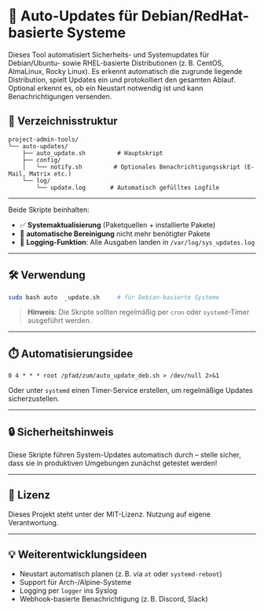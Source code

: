 # 🔄 Auto-Updates für Debian/RedHat-basierte Systeme

Dieses Tool automatisiert Sicherheits- und Systemupdates für Debian/Ubuntu- sowie RHEL-basierte Distributionen (z. B. CentOS, AlmaLinux, Rocky Linux). Es erkennt automatisch die zugrunde liegende Distribution, spielt Updates ein und protokolliert den gesamten Ablauf. Optional erkennt es, ob ein Neustart notwendig ist und kann Benachrichtigungen versenden.

## 📁 Verzeichnisstruktur

```
project-admin-tools/
└── auto-updates/
    ├── auto_update.sh         # Hauptskript
    ├── config/
    │   └── notify.sh         # Optionales Benachrichtigungsskript (E-Mail, Matrix etc.)
    └── log/
        └── update.log       # Automatisch gefülltes Logfile
```

---

Beide Skripte beinhalten:

* ✅ **Systemaktualisierung** (Paketquellen + installierte Pakete)
* 🧹 **automatische Bereinigung** nicht mehr benötigter Pakete
* 📝 **Logging-Funktion**: Alle Ausgaben landen in `/var/log/sys_updates.log`

---

## 🛠️ Verwendung

```bash
sudo bash auto  _update.sh     # für Debian-basierte Systeme
```

> **Hinweis**: Die Skripte sollten regelmäßig per `cron` oder `systemd`-Timer ausgeführt werden.

---

## ⏱️ Automatisierungsidee

```cron
0 4 * * * root /pfad/zum/auto_update_deb.sh > /dev/null 2>&1
```

Oder unter `systemd` einen Timer-Service erstellen, um regelmäßige Updates sicherzustellen.

---

## 🔒 Sicherheitshinweis

Diese Skripte führen System-Updates automatisch durch – stelle sicher, dass sie in produktiven Umgebungen zunächst getestet werden!

---

## 📎 Lizenz

Dieses Projekt steht unter der MIT-Lizenz. Nutzung auf eigene Verantwortung.

---

## 💡 Weiterentwicklungsideen

* Neustart automatisch planen (z. B. via `at` oder `systemd-reboot`)
* Support für Arch-/Alpine-Systeme
* Logging per `logger` ins Syslog
* Webhook-basierte Benachrichtigung (z. B. Discord, Slack)
